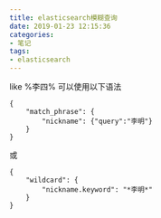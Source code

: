 ```yaml
---
title: elasticsearch模糊查询
date: 2019-01-23 12:15:36
categories:
- 笔记
tags:
- elasticsearch
---
```


like %李四% 可以使用以下语法
```
{
    "match_phrase": {
        "nickname": {"query":"李明"}
    }
}
```
或
```
{
    "wildcard": {
        "nickname.keyword": "*李明*"
    }
}
```